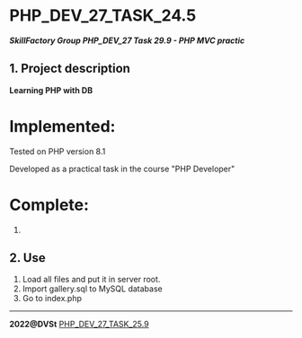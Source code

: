 # PHP_DEV_27_TASK_24.5
***SkillFactory Group PHP_DEV_27 Task 29.9 - PHP MVC practic***

## 1. Project description 

**Learning PHP with DB**

# Implemented:

Tested on PHP version 8.1

Developed as a practical task in the course "PHP Developer"

# Complete:

1. 

## 2. Use

1. Load all files and put it in server root. 
2. Import gallery.sql to MySQL database
3. Go to index.php

***

**2022@DVSt** [PHP_DEV_27_TASK_25.9](https://github.com/SotnikovDV/PHP_DEV_27_TASK_25.9.git)
